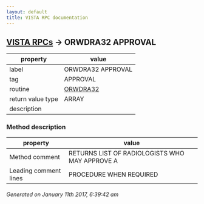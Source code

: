 ```yaml
---
layout: default
title: VISTA RPC documentation
---
```




## [VISTA RPCs](TableOfContent.md) &#8594; ORWDRA32 APPROVAL 

 property | value 
--- | --- 
 label | ORWDRA32 APPROVAL
 tag | APPROVAL
 routine | [ORWDRA32](http://code.osehra.org/dox/Routine_ORWDRA32_source.html)
 return value type | ARRAY
 description | 


### Method description

 property | value 
--- | --- 
 Method comment | RETURNS LIST OF RADIOLOGISTS WHO MAY APPROVE A
 Leading comment lines | PROCEDURE WHEN REQUIRED




 ###### Generated on January 11th 2017, 6:39:42 am